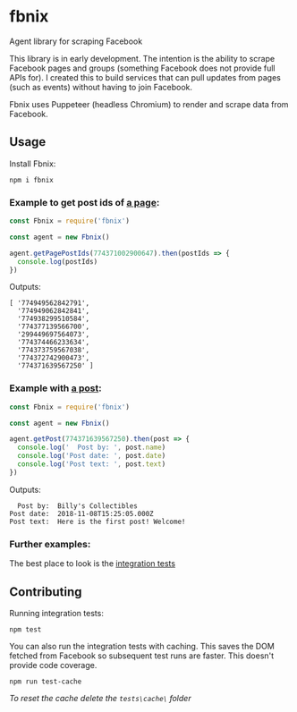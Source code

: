 # fbnix
Agent library for scraping Facebook

This library is in early development. The intention is the ability to scrape Facebook pages and groups (something Facebook does not provide full APIs for). I created this to build services that can pull updates from pages (such as events) without having to join Facebook.

Fbnix uses Puppeteer (headless Chromium) to render and scrape data from Facebook.

## Usage
Install Fbnix:
```
npm i fbnix
```

### Example to get post ids of [a page](https://facebook.com/774371002900647):
```js
const Fbnix = require('fbnix')

const agent = new Fbnix()

agent.getPagePostIds(774371002900647).then(postIds => {
  console.log(postIds)
})
```
Outputs:
```console
[ '774949562842791',
  '774949062842841',
  '774938299510584',
  '774377139566700',
  '299449697564073',
  '774374466233634',
  '774373759567038',
  '774372742900473',
  '774371639567250' ]
```

### Example with [a post](https://facebook.com/774371639567250):
```js
const Fbnix = require('fbnix')

const agent = new Fbnix()

agent.getPost(774371639567250).then(post => {
  console.log('  Post by: ', post.name)
  console.log('Post date: ', post.date)
  console.log('Post text: ', post.text)
})
```
Outputs:
```console
  Post by:  Billy's Collectibles
Post date:  2018-11-08T15:25:05.000Z
Post text:  Here is the first post! Welcome!
```

### Further examples:
The best place to look is the [integration tests](https://github.com/justinkalland/fbnix/blob/master/tests/agent.test.js)

## Contributing
Running integration tests:

```
npm test
```

You can also run the integration tests with caching. This saves the DOM fetched from Facebook so subsequent test runs are faster. This doesn't provide code coverage.

```
npm run test-cache
```
*To reset the cache delete the `tests\cache\` folder*